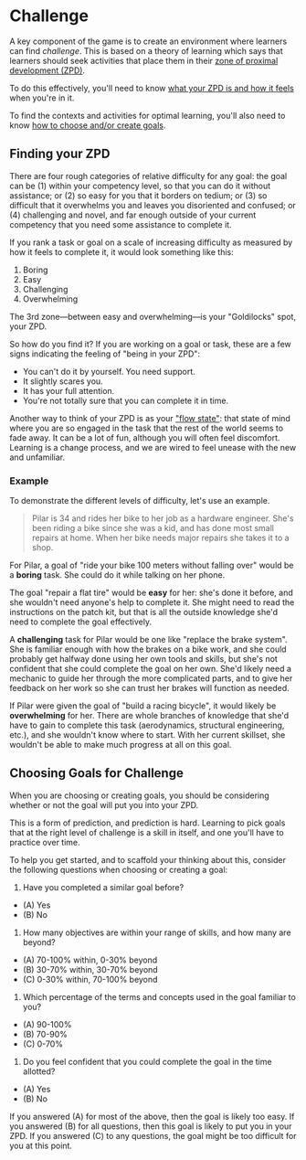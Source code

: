 # Challenge

A key component of the game is to create an environment where learners can find _challenge_. This is based on a theory of learning which says that learners should seek activities that place them in their [zone of proximal development (ZPD)][wikipedia-zpd].

To do this effectively, you'll need to know [what your ZPD is and how it feels](#finding-your-zpd) when you're in it.

To find the contexts and activities for optimal learning, you'll also need to know [how to choose and/or create goals](#choosing-goals-for-challenge).

## Finding your ZPD

There are four rough categories of relative difficulty for any goal: the goal can be (1) within your competency level, so that you can do it without assistance; or (2) so easy for you that it borders on tedium; or (3) so difficult that it overwhelms you and leaves you disoriented and confused; or (4) challenging and novel, and far enough outside of your current competency that you need some assistance to complete it.

If you rank a task or goal on a scale of increasing difficulty as measured by how it feels to complete it, it would look something like this:

1. Boring
2. Easy
3. Challenging
4. Overwhelming

The 3rd zone—between easy and overwhelming—is your "Goldilocks" spot, your ZPD.

So how do you find it? If you are working on a goal or task, these are a few signs indicating the feeling of "being in your ZPD":

- You can't do it by yourself. You need support.
- It slightly scares you.
- It has your full attention.
- You're not totally sure that you can complete it in time.

Another way to think of your ZPD is as your ["flow state"][wikipedia-flow]: that state of mind where you are so engaged in the task that the rest of the world seems to fade away. It can be a lot of fun, although you will often feel discomfort. Learning is a change process, and we are wired to feel unease with the new and unfamiliar.

### Example

To demonstrate the different levels of difficulty, let's use an example.

> Pilar is 34 and rides her bike to her job as a hardware engineer. She's been riding a bike since she was a kid, and has done most small repairs at home. When her bike needs major repairs she takes it to a shop.

For Pilar, a goal of "ride your bike 100 meters without falling over" would be a **boring** task. She could do it while talking on her phone.

The goal "repair a flat tire" would be **easy** for her: she's done it before, and she wouldn't need anyone's help to complete it. She might need to read the instructions on the patch kit, but that is all the outside knowledge she'd need to complete the goal effectively.

A **challenging** task for Pilar would be one like "replace the brake system". She is familiar enough with how the brakes on a bike work, and she could probably get halfway done using her own tools and skills, but she's not confident that she could complete the goal on her own. She'd likely need a mechanic to guide her through the more complicated parts, and to give her feedback on her work so she can trust her brakes will function as needed.

If Pilar were given the goal of "build a racing bicycle", it would likely be **overwhelming** for her. There are whole branches of knowledge that she'd have to gain to complete this task (aerodynamics, structural engineering, etc.), and she wouldn't know where to start. With her current skillset, she wouldn't be able to make much progress at all on this goal.

## Choosing Goals for Challenge

When you are choosing or creating goals, you should be considering whether or not the goal will put you into your ZPD.

This is a form of prediction, and prediction is hard. Learning to pick goals that at the right level of challenge is a skill in itself, and one you'll have to practice over time.

To help you get started, and to scaffold your thinking about this, consider the following questions when choosing or creating a goal:

1. Have you completed a similar goal before?
  - (A) Yes
  - (B) No
1. How many objectives are within your range of skills, and how many are beyond?
  - (A) 70-100% within, 0-30% beyond
  - (B) 30-70% within, 30-70% beyond
  - (C) 0-30% within, 70-100% beyond
1. Which percentage of the terms and concepts used in the goal familiar to you?
  - (A) 90-100%
  - (B) 70-90%
  - (C) 0-70%
1. Do you feel confident that you could complete the goal in the time allotted?
  - (A) Yes
  - (B) No

If you answered (A) for most of the above, then the goal is likely too easy. If you answered (B) for all questions, then this goal is likely to put you in your ZPD. If you answered (C) to any questions, the goal might be too difficult for you at this point.

[wikipedia-zpd]: https://en.wikipedia.org/wiki/Zone_of_proximal_development
[wikipedia-flow]: https://en.wikipedia.org/wiki/Flow_(psychology)
